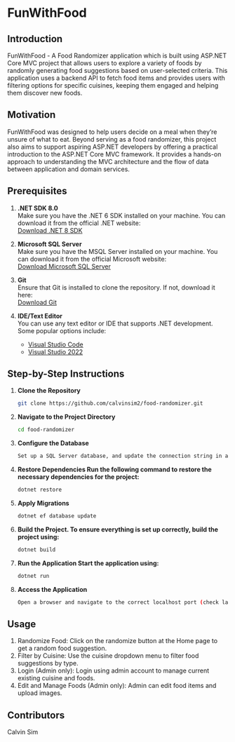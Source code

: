 # FunWithFood

## Introduction
FunWithFood - A Food Randomizer application which is built using ASP.NET Core MVC project that allows users to explore a variety of foods by randomly generating food suggestions based on user-selected criteria. This application uses a backend API to fetch food items and provides users with filtering options for specific cuisines, keeping them engaged and helping them discover new foods.

## Motivation

FunWithFood was designed to help users decide on a meal when they’re unsure of what to eat. Beyond serving as a food randomizer, this project also aims to support aspiring ASP.NET developers by offering a practical introduction to the ASP.NET Core MVC framework. It provides a hands-on approach to understanding the MVC architecture and the flow of data between application and domain services.

## Prerequisites

1. **.NET SDK 8.0**  
   Make sure you have the .NET 6 SDK installed on your machine. You can download it from the official .NET website:  
   [Download .NET 8 SDK](https://dotnet.microsoft.com/download/dotnet/8.0)

2. **Microsoft SQL Server**  
   Make sure you have the MSQL Server installed on your machine. You can download it from the official Microsoft website:  
   [Download Microsoft SQL Server](https://www.microsoft.com/en-sg/sql-server/sql-server-downloads)
    
3. **Git**  
   Ensure that Git is installed to clone the repository. If not, download it here:  
   [Download Git](https://git-scm.com/downloads)

4. **IDE/Text Editor**  
   You can use any text editor or IDE that supports .NET development. Some popular options include:
   - [Visual Studio Code](https://code.visualstudio.com/)
   - [Visual Studio 2022](https://visualstudio.microsoft.com/vs/)

## Step-by-Step Instructions

1. **Clone the Repository**
    ```bash
    git clone https://github.com/calvinsim2/food-randomizer.git

2. **Navigate to the Project Directory**
    ```bash
    cd food-randomizer

3. **Configure the Database**
    ```bash
    Set up a SQL Server database, and update the connection string in appsettings.Development.json or environment variables for Azure.

4. **Restore Dependencies Run the following command to restore the necessary dependencies for the project:**
    ```bash
    dotnet restore

5. **Apply Migrations**
    ```bash
    dotnet ef database update

6. **Build the Project. To ensure everything is set up correctly, build the project using:**
    ```bash
    dotnet build

7. **Run the Application Start the application using:**
    ```bash
    dotnet run

8. **Access the Application**
    ```bash
    Open a browser and navigate to the correct localhost port (check launchSettings.json for the correct port) to access the app.

## Usage
1. Randomize Food: Click on the randomize button at the Home page to get a random food suggestion.
2. Filter by Cuisine: Use the cuisine dropdown menu to filter food suggestions by type.
3. Login (Admin only): Login using admin account to manage current existing cuisine and foods.
4. Edit and Manage Foods (Admin only): Admin can edit food items and upload images.


## Contributors

Calvin Sim



